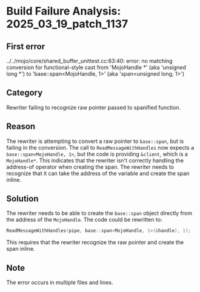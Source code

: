 # Build Failure Analysis: 2025_03_19_patch_1137

## First error

../../mojo/core/shared_buffer_unittest.cc:63:40: error: no matching conversion for functional-style cast from 'MojoHandle *' (aka 'unsigned long *') to 'base::span<MojoHandle, 1>' (aka 'span<unsigned long, 1>')

## Category
Rewriter failing to recognize raw pointer passed to spanified function.

## Reason
The rewriter is attempting to convert a raw pointer to `base::span`, but is failing in the conversion. The call to `ReadMessageWithHandles` now expects a `base::span<MojoHandle, 1>`, but the code is providing `&client`, which is a `MojoHandle*`. This indicates that the rewriter isn't correctly handling the address-of operator when creating the span. The rewriter needs to recognize that it can take the address of the variable and create the span inline.

## Solution
The rewriter needs to be able to create the `base::span` object directly from the address of the `MojoHandle`.  The code could be rewritten to:

```c++
ReadMessageWithHandles(pipe, base::span<MojoHandle, 1>(&handle), 1);
```

This requires that the rewriter recognize the raw pointer and create the span inline.

## Note

The error occurs in multiple files and lines.